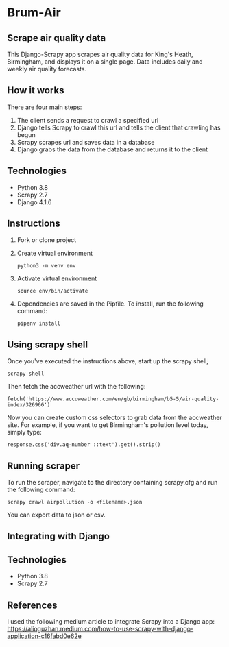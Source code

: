 # Brum-Air

## Scrape air quality data 

This Django-Scrapy app scrapes air quality data for King's Heath, Birmingham, and displays it on 
a single page. Data includes daily and weekly air quality forecasts.

## How it works

There are four main steps:

1. The client sends a request to crawl a specified url
2. Django tells Scrapy to crawl this url and tells the client that crawling has begun
3. Scrapy scrapes url and saves data in a database
4. Django grabs the data from the database and returns it to the client


## Technologies

* Python 3.8
* Scrapy 2.7
* Django 4.1.6

## Instructions

1. Fork or clone project
2. Create virtual environment

    ``` python3 -m venv env ```
3. Activate virtual environment 

    ``` source env/bin/activate ```
4. Dependencies are saved in the Pipfile. To install, run the following command:

    ``` pipenv install ```

## Using scrapy shell

Once you've executed the instructions above, start up the scrapy shell,

``` scrapy shell ```

Then fetch the accweather url with the following:

``` fetch('https://www.accuweather.com/en/gb/birmingham/b5-5/air-quality-index/326966') ```

Now you can create custom css selectors to grab data from the accweather site. For example, if you want 
to get Birmingham's pollution level today, simply type:

``` response.css('div.aq-number ::text').get().strip() ``` 


## Running scraper

To run the scraper, navigate to the directory containing scrapy.cfg and run the following command:

```scrapy crawl airpollution -o <filename>.json```

You can export data to json or csv.

## Integrating with Django

## Technologies

* Python 3.8
* Scrapy 2.7

## References

I used the following medium article to integrate Scrapy into a Django app: https://alioguzhan.medium.com/how-to-use-scrapy-with-django-application-c16fabd0e62e
